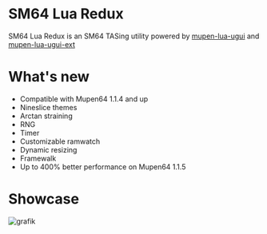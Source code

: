 # SM64 Lua Redux

SM64 Lua Redux is an SM64 TASing utility powered by [mupen-lua-ugui](https://github.com/Aurumaker72/mupen-lua-ugui) and  [mupen-lua-ugui-ext](https://github.com/Aurumaker72/mupen-lua-ugui-ext)

# What's new

- Compatible with Mupen64 1.1.4 and up
- Nineslice themes
- Arctan straining
- RNG
- Timer
- Customizable ramwatch
- Dynamic resizing
- Framewalk
- Up to 400% better performance on Mupen64 1.1.5

# Showcase

![grafik](https://github.com/Mupen64-Rewrite/SM64LuaRedux/assets/48759429/f8c965cd-7244-42d9-8ede-04e8a0411b50)
